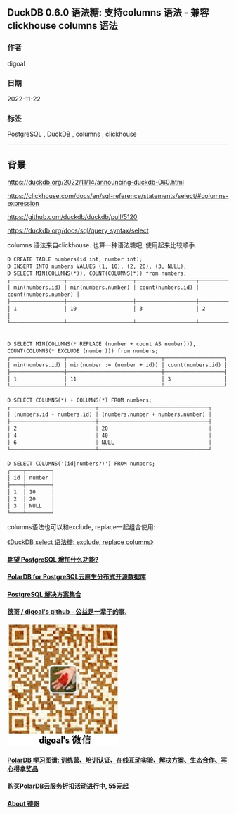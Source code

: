 ## DuckDB 0.6.0 语法糖: 支持columns 语法 - 兼容clickhouse columns 语法  
          
### 作者          
digoal          
          
### 日期          
2022-11-22         
          
### 标签          
PostgreSQL , DuckDB , columns , clickhouse             
          
----          
          
## 背景          
  
https://duckdb.org/2022/11/14/announcing-duckdb-060.html  
  
https://clickhouse.com/docs/en/sql-reference/statements/select/#columns-expression  
  
https://github.com/duckdb/duckdb/pull/5120  
  
https://duckdb.org/docs/sql/query_syntax/select  
  
columns 语法来自clickhouse. 也算一种语法糖吧, 使用起来比较顺手.     
  
  
```  
D CREATE TABLE numbers(id int, number int);  
D INSERT INTO numbers VALUES (1, 10), (2, 20), (3, NULL);  
D SELECT MIN(COLUMNS(*)), COUNT(COLUMNS(*)) from numbers;  
┌─────────────────┬─────────────────────┬───────────────────┬───────────────────────┐  
│ min(numbers.id) │ min(numbers.number) │ count(numbers.id) │ count(numbers.number) │  
├─────────────────┼─────────────────────┼───────────────────┼───────────────────────┤  
│ 1               │ 10                  │ 3                 │ 2                     │  
└─────────────────┴─────────────────────┴───────────────────┴───────────────────────┘  
  
  
D SELECT MIN(COLUMNS(* REPLACE (number + count AS number))), COUNT(COLUMNS(* EXCLUDE (number))) from numbers;  
┌─────────────────┬──────────────────────────────┬───────────────────┐  
│ min(numbers.id) │ min(number := (number + id)) │ count(numbers.id) │  
├─────────────────┼──────────────────────────────┼───────────────────┤  
│ 1               │ 11                           │ 3                 │  
└─────────────────┴──────────────────────────────┴───────────────────┘  
  
D SELECT COLUMNS(*) + COLUMNS(*) FROM numbers;  
┌───────────────────────────┬───────────────────────────────────┐  
│ (numbers.id + numbers.id) │ (numbers.number + numbers.number) │  
├───────────────────────────┼───────────────────────────────────┤  
│ 2                         │ 20                                │  
│ 4                         │ 40                                │  
│ 6                         │ NULL                              │  
└───────────────────────────┴───────────────────────────────────┘  
  
D SELECT COLUMNS('(id|numbers?)') FROM numbers;  
┌────┬────────┐  
│ id │ number │  
├────┼────────┤  
│ 1  │ 10     │  
│ 2  │ 20     │  
│ 3  │ NULL   │  
└────┴────────┘  
```  
  
columns语法也可以和exclude, replace一起组合使用:  
  
[《DuckDB select 语法糖: exclude, replace columns》](../202210/20221027_03.md)    
  
  
#### [期望 PostgreSQL 增加什么功能?](https://github.com/digoal/blog/issues/76 "269ac3d1c492e938c0191101c7238216")
  
  
#### [PolarDB for PostgreSQL云原生分布式开源数据库](https://github.com/ApsaraDB/PolarDB-for-PostgreSQL "57258f76c37864c6e6d23383d05714ea")
  
  
#### [PostgreSQL 解决方案集合](https://yq.aliyun.com/topic/118 "40cff096e9ed7122c512b35d8561d9c8")
  
  
#### [德哥 / digoal's github - 公益是一辈子的事.](https://github.com/digoal/blog/blob/master/README.md "22709685feb7cab07d30f30387f0a9ae")
  
  
![digoal's wechat](../pic/digoal_weixin.jpg "f7ad92eeba24523fd47a6e1a0e691b59")
  
  
#### [PolarDB 学习图谱: 训练营、培训认证、在线互动实验、解决方案、生态合作、写心得拿奖品](https://www.aliyun.com/database/openpolardb/activity "8642f60e04ed0c814bf9cb9677976bd4")
  
  
#### [购买PolarDB云服务折扣活动进行中, 55元起](https://www.aliyun.com/activity/new/polardb-yunparter?userCode=bsb3t4al "e0495c413bedacabb75ff1e880be465a")
  
  
#### [About 德哥](https://github.com/digoal/blog/blob/master/me/readme.md "a37735981e7704886ffd590565582dd0")
  

